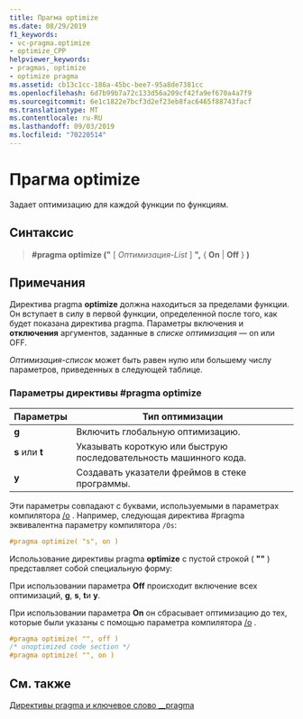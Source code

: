 ```yaml
---
title: Прагма optimize
ms.date: 08/29/2019
f1_keywords:
- vc-pragma.optimize
- optimize_CPP
helpviewer_keywords:
- pragmas, optimize
- optimize pragma
ms.assetid: cb13c1cc-186a-45bc-bee7-95a8de7381cc
ms.openlocfilehash: 6d7b99b7a72c133d56a209cf42fa9ef670a4a7f9
ms.sourcegitcommit: 6e1c1822e7bcf3d2ef23eb8fac6465f88743facf
ms.translationtype: MT
ms.contentlocale: ru-RU
ms.lasthandoff: 09/03/2019
ms.locfileid: "70220514"
---
```

# <a name="optimize-pragma"></a>Прагма optimize

Задает оптимизацию для каждой функции по функциям.

## <a name="syntax"></a>Синтаксис

> **#pragma optimize ("** [ *Оптимизация-List* ] **",** { **On** | **Off** } **)**

## <a name="remarks"></a>Примечания

Директива pragma **optimize** должна находиться за пределами функции. Он вступает в силу в первой функции, определенной после того, как будет показана директива pragma. Параметры включения и **отключения** аргументов, заданные в *списке оптимизация —* on или OFF.

*Оптимизация-список* может быть равен нулю или большему числу параметров, приведенных в следующей таблице.

### <a name="parameters-of-the-optimize-pragma"></a>Параметры директивы #pragma optimize

| Параметры | Тип оптимизации |
|--------------------|--------------------------|
| **g** | Включить глобальную оптимизацию. |
| **s** или **t** | Указывать короткую или быструю последовательность машинного кода. |
| **y** | Создавать указатели фреймов в стеке программы. |

Эти параметры совпадают с буквами, используемыми в параметрах компилятора [/o](../build/reference/o-options-optimize-code.md) . Например, следующая директива #pragma эквивалентна параметру компилятора `/Os`:

```cpp
#pragma optimize( "s", on )
```

Использование директивы pragma **optimize** с пустой строкой ( **""** ) представляет собой специальную форму:

При использовании параметра **Off** происходит включение всех оптимизаций, **g**, **s**, **t**и **y**.

При использовании параметра **On** он сбрасывает оптимизацию до тех, которые были указаны с помощью параметра компилятора [/o](../build/reference/o-options-optimize-code.md) .

```cpp
#pragma optimize( "", off )
/* unoptimized code section */
#pragma optimize( "", on )
```

## <a name="see-also"></a>См. также

[Директивы pragma и ключевое слово __pragma](../preprocessor/pragma-directives-and-the-pragma-keyword.md)
